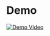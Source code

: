 # Demo
[![Demo Video](https://img.youtube.com/vi/YM4ROs1L2Ao/maxresdefault.jpg)]([https://www.youtube.com/watch?v=YM4ROs1L2Ao)
